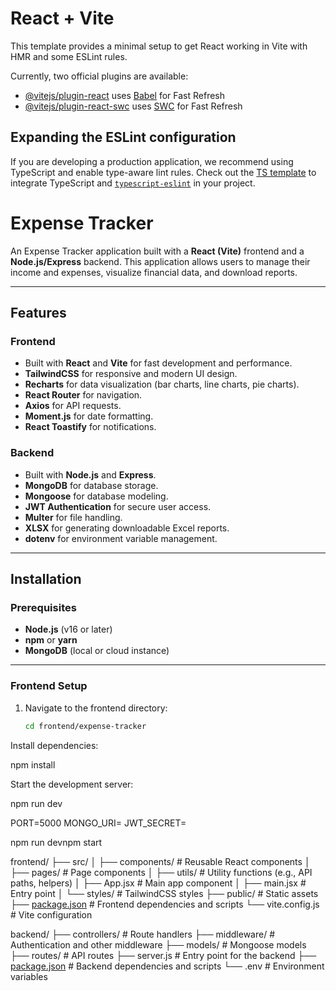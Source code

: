 # React + Vite

This template provides a minimal setup to get React working in Vite with HMR and some ESLint rules.

Currently, two official plugins are available:

- [@vitejs/plugin-react](https://github.com/vitejs/vite-plugin-react/blob/main/packages/plugin-react/README.md) uses [Babel](https://babeljs.io/) for Fast Refresh
- [@vitejs/plugin-react-swc](https://github.com/vitejs/vite-plugin-react-swc) uses [SWC](https://swc.rs/) for Fast Refresh

## Expanding the ESLint configuration

If you are developing a production application, we recommend using TypeScript and enable type-aware lint rules. Check out the [TS template](https://github.com/vitejs/vite/tree/main/packages/create-vite/template-react-ts) to integrate TypeScript and [`typescript-eslint`](https://typescript-eslint.io) in your project.
# Expense Tracker

An Expense Tracker application built with a **React (Vite)** frontend and a **Node.js/Express** backend. This application allows users to manage their income and expenses, visualize financial data, and download reports.

---

## Features

### Frontend
- Built with **React** and **Vite** for fast development and performance.
- **TailwindCSS** for responsive and modern UI design.
- **Recharts** for data visualization (bar charts, line charts, pie charts).
- **React Router** for navigation.
- **Axios** for API requests.
- **Moment.js** for date formatting.
- **React Toastify** for notifications.

### Backend
- Built with **Node.js** and **Express**.
- **MongoDB** for database storage.
- **Mongoose** for database modeling.
- **JWT Authentication** for secure user access.
- **Multer** for file handling.
- **XLSX** for generating downloadable Excel reports.
- **dotenv** for environment variable management.

---

## Installation

### Prerequisites
- **Node.js** (v16 or later)
- **npm** or **yarn**
- **MongoDB** (local or cloud instance)

---

### Frontend Setup

1. Navigate to the frontend directory:
   ```bash
   cd frontend/expense-tracker

Install dependencies:

npm install

Start the development server:

npm run dev

PORT=5000
MONGO_URI=<your-mongodb-connection-string>
JWT_SECRET=<your-jwt-secret>

npm run devnpm start

frontend/
├── src/
│   ├── components/       # Reusable React components
│   ├── pages/            # Page components
│   ├── utils/            # Utility functions (e.g., API paths, helpers)
│   ├── App.jsx           # Main app component
│   ├── main.jsx          # Entry point
│   └── styles/           # TailwindCSS styles
├── public/               # Static assets
├── [package.json](http://_vscodecontentref_/1)          # Frontend dependencies and scripts
└── vite.config.js        # Vite configuration

backend/
├── controllers/          # Route handlers
├── middleware/           # Authentication and other middleware
├── models/               # Mongoose models
├── routes/               # API routes
├── server.js             # Entry point for the backend
├── [package.json](http://_vscodecontentref_/2)          # Backend dependencies and scripts
└── .env                  # Environment variables